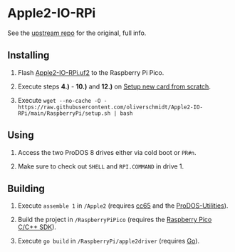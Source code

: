 # Apple2-IO-RPi

See the [upstream repo](https://github.com/tjboldt/Apple2-IO-RPi) for the original, full info.

## Installing

1. Flash [Apple2-IO-RPi.uf2](https://github.com/oliverschmidt/apple2-io-rpi/releases/latest/download/Apple2-IO-RPi.uf2) to the Raspberry Pi Pico.

2. Execute steps __4.)__ - __10.)__ and __12.)__ on [Setup new card from scratch](https://github.com/tjboldt/Apple2-IO-RPi/discussions/63).

3. Execute `wget --no-cache -O - https://raw.githubusercontent.com/oliverschmidt/Apple2-IO-RPi/main/RaspberryPi/setup.sh | bash`

## Using

1. Access the two ProDOS 8 drives either via cold boot or `PR#n`.

2. Make sure to check out `SHELL` and `RPI.COMMAND` in drive 1.

## Building

1. Execute `assemble 1` in `/Apple2` (requires [cc65](https://cc65.github.io/) and the [ProDOS-Utilities](https://github.com/tjboldt/ProDOS-Utilities)).

2. Build the project in `/RaspberryPiPico` (requires the [Raspberry Pico C/C++ SDK](https://www.raspberrypi.com/documentation/microcontrollers/c_sdk.html)).

3. Execute `go build` in `/RaspberryPi/apple2driver` (requires [Go](https://go.dev/)).
